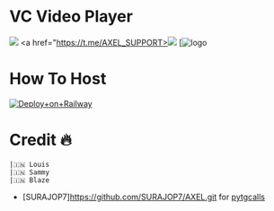 # VC Video Player

<a href="https://t.me/https://https://t.me/AXEL_SUPPORTXD"><img src="https://img.shields.io/badge/Join-Telegram%20Channel-red.svg?logo=Telegram"></a>
<a href="https://t.me/AXEL_SUPPORT><img src="https://img.shields.io/badge/Join-Telegram%20Group-blue.svg?logo=telegram"></a>
[![logo](https://telegra.ph/file/497b78aede41ff0970e71.jpg)
# How To Host 
[![Deploy+on+Railway](https://railway.app/button.svg)](https://railway.app/new/template?template=https://github.com/SURAJOP7/AXEL.gitVcVideoPlayer&envs=API_ID,API_HASH,BOT_TOKEN,SESSION_NAME)


# Credit 🔥 
```
|🇮🇳 Louis 
|🇮🇳 Sammy
|🇮🇳 Blaze
```
- [SURAJOP7]https://github.com/SURAJOP7/AXEL.git for [pytgcalls](https://github.com/MarshalX/tgcalls)



